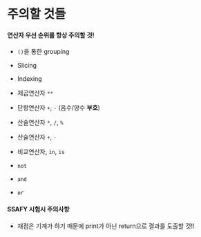 # 주의할 것들

#### 연산자 우선 순위를 항상 주의할 것!

- `()`을 통한 grouping

- Slicing

- Indexing

- 제곱연산자 `**`

- 단항연산자 `+`, `-` (음수/양수 **부호**)

- 산술연산자 `*`, `/`, `%`

- 산술연산자 `+`, `-`

- 비교연산자, `in`, `is`

- `not`

- `and`

- `or`



#### SSAFY 시험시 주의사항

- 채점은 기계가 하기 때문에 print가 아닌 return으로 결과를 도출할 것!!
